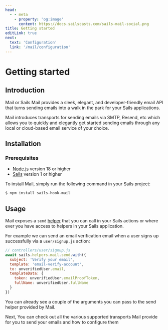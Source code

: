```yaml
---
head:
  - - meta
    - property: 'og:image'
      content: https://docs.sailscasts.com/sails-mail-social.png
title: Getting started
editLink: true
next:
  text: 'Configuration'
  link: '/mail/configuration'
---
```


# Getting started

## Introduction

Mail or Sails Mail provides a sleek, elegant, and developer-friendly email API that turns sending emails into a walk in the park for your Sails applications.

Mail introduces transports for sending emails via SMTP, Resend, etc which allows you to quickly and elegantly get started sending emails through any local or cloud-based email service of your choice.

## Installation

### Prerequisites

- [Node.js](https://nodejs.org) version 18 or higher
- [Sails](https://sailsjs.com) version 1 or higher

To install Mail, simply run the following command in your Sails project:

```sh [npm]
$ npm install sails-hook-mail
```

## Usage

Mail exposes a `send` [helper](https://sailsjs.com/documentation/concepts/helpers) that you can call in your Sails actions or where ever you have access to helpers in your Sails application.

For example we can send an email verification email when a user signs up successfully via a `user/signup.js` action:

```js
// controllers/user/signup.js
await sails.helpers.mail.send.with({
  subject: 'Verify your email',
  template: 'email-verify-account',
  to: unverifiedUser.email,
  templateData: {
    token: unverifiedUser.emailProofToken,
    fullName: unverifiedUser.fullName
  }
})
```

You can already see a couple of the arguments you can pass to the send helper provided by Mail.

Next, You can check out all the various supported transports Mail provide for you to send your emails and how to configure them
